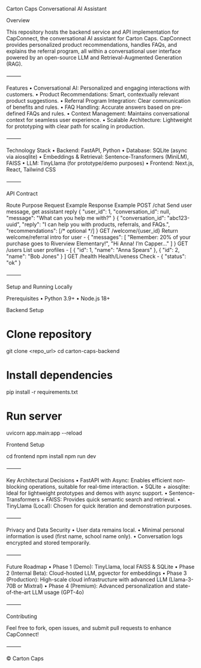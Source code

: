 Carton Caps Conversational AI Assistant

Overview

This repository hosts the backend service and API implementation for CapConnect, the conversational AI assistant for Carton Caps. CapConnect provides personalized product recommendations, handles FAQs, and explains the referral program, all within a conversational user interface powered by an open-source LLM and Retrieval-Augmented Generation (RAG).

⸻

Features
	•	Conversational AI: Personalized and engaging interactions with customers.
	•	Product Recommendations: Smart, contextually relevant product suggestions.
	•	Referral Program Integration: Clear communication of benefits and rules.
	•	FAQ Handling: Accurate answers based on pre-defined FAQs and rules.
	•	Context Management: Maintains conversational context for seamless user experience.
	•	Scalable Architecture: Lightweight for prototyping with clear path for scaling in production.

⸻

Technology Stack
	•	Backend: FastAPI, Python
	•	Database: SQLite (async via aiosqlite)
	•	Embeddings & Retrieval: Sentence-Transformers (MiniLM), FAISS
	•	LLM: TinyLlama (for prototype/demo purposes)
	•	Frontend: Next.js, React, Tailwind CSS

⸻

API Contract

Route	Purpose	Request Example	Response Example
POST /chat	Send user message, get assistant reply	{ "user_id": 1, "conversation_id": null, "message": "What can you help me with?" }	{ "conversation_id": "abc123-uuid", "reply": "I can help you with products, referrals, and FAQs.", "recommendations": [/* optional */] }
GET /welcome/{user_id}	Return welcome/referral intro for user	-	{ "messages": [ "Remember: 20% of your purchase goes to Riverview Elementary!", "Hi Anna! I’m Capper…" ] }
GET /users	List user profiles	-	[ { "id": 1, "name": "Anna Spears" }, { "id": 2, "name": "Bob Jones" } ]
GET /health	Health/Liveness Check	-	{ "status": "ok" }


⸻

Setup and Running Locally

Prerequisites
	•	Python 3.9+
	•	Node.js 18+

Backend Setup

# Clone repository
git clone <repo_url>
cd carton-caps-backend

# Install dependencies
pip install -r requirements.txt

# Run server
uvicorn app.main:app --reload

Frontend Setup

cd frontend
npm install
npm run dev


⸻

Key Architectural Decisions
	•	FastAPI with Async: Enables efficient non-blocking operations, suitable for real-time interaction.
	•	SQLite + aiosqlite: Ideal for lightweight prototypes and demos with async support.
	•	Sentence-Transformers + FAISS: Provides quick semantic search and retrieval.
	•	TinyLlama (Local): Chosen for quick iteration and demonstration purposes.

⸻

Privacy and Data Security
	•	User data remains local.
	•	Minimal personal information is used (first name, school name only).
	•	Conversation logs encrypted and stored temporarily.

⸻

Future Roadmap
	•	Phase 1 (Demo): TinyLlama, local FAISS & SQLite
	•	Phase 2 (Internal Beta): Cloud-hosted LLM, pgvector for embeddings
	•	Phase 3 (Production): High-scale cloud infrastructure with advanced LLM (Llama-3-70B or Mixtral)
	•	Phase 4 (Premium): Advanced personalization and state-of-the-art LLM usage (GPT-4o)

⸻

Contributing

Feel free to fork, open issues, and submit pull requests to enhance CapConnect!

⸻

© Carton Caps